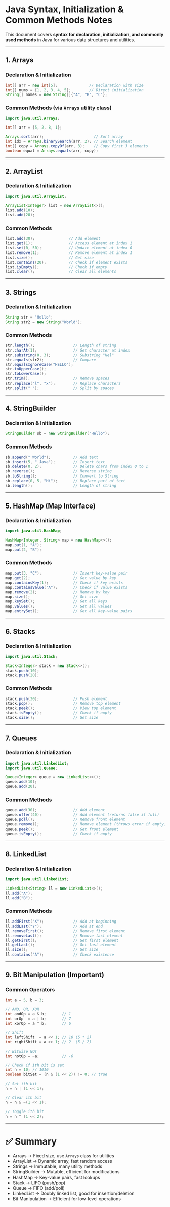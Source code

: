 
# Java Syntax, Initialization & Common Methods Notes

This document covers **syntax for declaration, initialization, and commonly used methods** in Java for various data structures and utilities.

---

## 1. Arrays

### Declaration & Initialization
```java
int[] arr = new int[5];              // Declaration with size
int[] nums = {1, 2, 3, 4, 5};        // Direct initialization
String[] names = new String[]{"A", "B", "C"};
```

### Common Methods (via `Arrays` utility class)
```java
import java.util.Arrays;

int[] arr = {5, 2, 8, 1};

Arrays.sort(arr);                      // Sort array
int idx = Arrays.binarySearch(arr, 2); // Search element
int[] copy = Arrays.copyOf(arr, 3);    // Copy first 3 elements
boolean equal = Arrays.equals(arr, copy);
```

---

## 2. ArrayList

### Declaration & Initialization
```java
import java.util.ArrayList;

ArrayList<Integer> list = new ArrayList<>();
list.add(10);
list.add(20);
```

### Common Methods
```java
list.add(30);               // Add element
list.get(1);                // Access element at index 1
list.set(0, 50);            // Update element at index 0
list.remove(1);             // Remove element at index 1
list.size();                // Get size
list.contains(20);          // Check if element exists
list.isEmpty();             // Check if empty
list.clear();               // Clear all elements
```

---

## 3. Strings

### Declaration & Initialization
```java
String str = "Hello";
String str2 = new String("World");
```

### Common Methods
```java
str.length();                 // Length of string
str.charAt(1);                // Get character at index
str.substring(0, 3);          // Substring "Hel"
str.equals(str2);             // Compare
str.equalsIgnoreCase("HELLO");
str.toUpperCase();
str.toLowerCase();
str.trim();                   // Remove spaces
str.replace("l", "x");        // Replace characters
str.split(" ");               // Split by spaces
```

---

## 4. StringBuilder

### Declaration & Initialization
```java
StringBuilder sb = new StringBuilder("Hello");
```

### Common Methods
```java
sb.append(" World");          // Add text
sb.insert(5, " Java");        // Insert text
sb.delete(0, 2);              // Delete chars from index 0 to 1
sb.reverse();                 // Reverse string
sb.toString();                // Convert to String
sb.replace(0, 5, "Hi");       // Replace part of text
sb.length();                  // Length of string
```

---

## 5. HashMap (Map Interface)

### Declaration & Initialization
```java
import java.util.HashMap;

HashMap<Integer, String> map = new HashMap<>();
map.put(1, "A");
map.put(2, "B");
```

### Common Methods
```java
map.put(3, "C");              // Insert key-value pair
map.get(2);                   // Get value by key
map.containsKey(1);           // Check if key exists
map.containsValue("A");       // Check if value exists
map.remove(2);                // Remove by key
map.size();                   // Get size
map.keySet();                 // Get all keys
map.values();                 // Get all values
map.entrySet();               // Get all key-value pairs
```

---

## 6. Stacks

### Declaration & Initialization
```java
import java.util.Stack;

Stack<Integer> stack = new Stack<>();
stack.push(10);
stack.push(20);
```

### Common Methods
```java
stack.push(30);               // Push element
stack.pop();                  // Remove top element
stack.peek();                 // View top element
stack.isEmpty();              // Check if empty
stack.size();                 // Get size
```

---

## 7. Queues

### Declaration & Initialization
```java
import java.util.LinkedList;
import java.util.Queue;

Queue<Integer> queue = new LinkedList<>();
queue.add(10);
queue.add(20);
```

### Common Methods
```java
queue.add(30);                // Add element
queue.offer(40);              // Add element (returns false if full)
queue.poll();                 // Remove front element
queue.remove();               // Remove element (throws error if empty)
queue.peek();                 // Get front element
queue.isEmpty();              // Check if empty
```

---

## 8. LinkedList

### Declaration & Initialization
```java
import java.util.LinkedList;

LinkedList<String> ll = new LinkedList<>();
ll.add("A");
ll.add("B");
```

### Common Methods
```java
ll.addFirst("X");             // Add at beginning
ll.addLast("Y");              // Add at end
ll.removeFirst();             // Remove first element
ll.removeLast();              // Remove last element
ll.getFirst();                // Get first element
ll.getLast();                 // Get last element
ll.size();                    // Get size
ll.contains("A");             // Check existence
```

---

## 9. Bit Manipulation (Important)

### Common Operators
```java
int a = 5, b = 3;

// AND, OR, XOR
int andOp = a & b;       // 1
int orOp  = a | b;       // 7
int xorOp = a ^ b;       // 6

// Shift
int leftShift  = a << 1; // 10 (5 * 2)
int rightShift = a >> 1; // 2  (5 / 2)

// Bitwise NOT
int notOp = ~a;          // -6

// Check if ith bit is set
int n = 10; // 1010
boolean bitSet = (n & (1 << 2)) != 0; // true

// Set ith bit
n = n | (1 << 1);

// Clear ith bit
n = n & ~(1 << 1);

// Toggle ith bit
n = n ^ (1 << 2);
```

---

# ✅ Summary

- Arrays → Fixed size, use `Arrays` class for utilities  
- ArrayList → Dynamic array, fast random access  
- Strings → Immutable, many utility methods  
- StringBuilder → Mutable, efficient for modifications  
- HashMap → Key-value pairs, fast lookups  
- Stack → LIFO (push/pop)  
- Queue → FIFO (add/poll)  
- LinkedList → Doubly linked list, good for insertion/deletion  
- Bit Manipulation → Efficient for low-level operations
